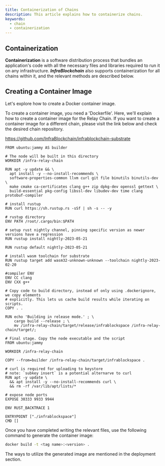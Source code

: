 ```yaml
---
title: Containerization of Chains
description: This article explains how to containerize chains.
keywords:
  - chain
  - containerization
---
```


## Containerization

**Containerization** is a software distribution process that bundles an application's code with all the necessary files and libraries required to run it on any infrastructure. **_InfraBlockchain_** also supports containerization for all chains within it, and the relevant methods are described below.

## Creating a Container Image

Let's explore how to create a Docker container image.

To create a container image, you need a 'Dockerfile'. Here, we'll explain how to create a container image for the Relay Chain. If you want to create a container image for a different chain, please visit the link below and check the desired chain repository.

https://github.com/InfraBlockchain/infrablockchain-substrate

```docker
FROM ubuntu:jammy AS builder

# The node will be built in this directory
WORKDIR /infra-relay-chain

RUN apt -y update && \
  apt install -y --no-install-recommends \
  software-properties-common llvm curl git file binutils binutils-dev \
  make cmake ca-certificates clang g++ zip dpkg-dev openssl gettext \
  build-essential pkg-config libssl-dev libudev-dev time clang protobuf-compiler

# install rustup
RUN curl https://sh.rustup.rs -sSf | sh -s -- -y

# rustup directory
ENV PATH /root/.cargo/bin:$PATH

# setup rust nightly channel, pinning specific version as newer versions have a regression
RUN rustup install nightly-2023-05-21

RUN rustup default nightly-2023-05-21

# install wasm toolchain for substrate
RUN rustup target add wasm32-unknown-unknown --toolchain nightly-2023-02-20

#compiler ENV
ENV CC clang
ENV CXX g++

# Copy code to build directory, instead of only using .dockerignore, we copy elements
# explicitly. This lets us cache build results while iterating on scripts.
COPY . .

RUN echo 'Building in release mode.' ; \
    cargo build --release ; \
    mv /infra-relay-chain/target/release/infrablockspace /infra-relay-chain/target/;

# Final stage. Copy the node executable and the script
FROM ubuntu:jammy

WORKDIR /infra-relay-chain

COPY --from=builder /infra-relay-chain/target/infrablockspace .

# curl is required for uploading to keystore
# note: `subkey insert` is a potential alternarve to curl
RUN apt -y update \
  && apt install -y --no-install-recommends curl \
  && rm -rf /var/lib/apt/lists/*

# expose node ports
EXPOSE 30333 9933 9944

ENV RUST_BACKTRACE 1

ENTRYPOINT ["./infrablockspace"]
CMD []
```

Once you have completed writing the relevant files, use the following command to generate the container image:

```bash
docker build -t <tag name>:<version> .
```

The ways to utilize the generated image are mentioned in the deployment section.

